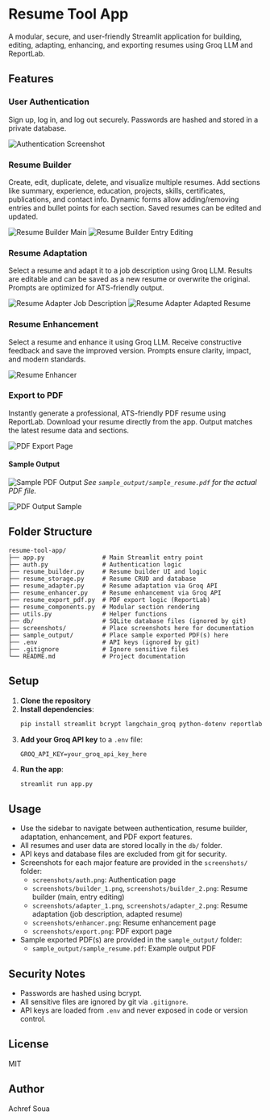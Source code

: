 
# Resume Tool App

A modular, secure, and user-friendly Streamlit application for building, editing, adapting, enhancing, and exporting resumes using Groq LLM and ReportLab.


## Features

### User Authentication
Sign up, log in, and log out securely. Passwords are hashed and stored in a private database.

![Authentication Screenshot](screenshots/auth.png)

### Resume Builder
Create, edit, duplicate, delete, and visualize multiple resumes. Add sections like summary, experience, education, projects, skills, certificates, publications, and contact info. Dynamic forms allow adding/removing entries and bullet points for each section. Saved resumes can be edited and updated.

![Resume Builder Main](screenshots/builder_1.png)
![Resume Builder Entry Editing](screenshots/builder_2.png)

### Resume Adaptation
Select a resume and adapt it to a job description using Groq LLM. Results are editable and can be saved as a new resume or overwrite the original. Prompts are optimized for ATS-friendly output.

![Resume Adapter Job Description](screenshots/adapter_1.png)
![Resume Adapter Adapted Resume](screenshots/adapter_2.png)

### Resume Enhancement
Select a resume and enhance it using Groq LLM. Receive constructive feedback and save the improved version. Prompts ensure clarity, impact, and modern standards.

![Resume Enhancer](screenshots/enhancer.png)

### Export to PDF
Instantly generate a professional, ATS-friendly PDF resume using ReportLab. Download your resume directly from the app. Output matches the latest resume data and sections.

![PDF Export Page](screenshots/export.png)

#### Sample Output

![Sample PDF Output](sample_output/sample_resume.png)
*See `sample_output/sample_resume.pdf` for the actual PDF file.*

![PDF Output Sample](screenshots/output_sample.png)

## Folder Structure

```
resume-tool-app/
├── app.py                # Main Streamlit entry point
├── auth.py               # Authentication logic
├── resume_builder.py     # Resume builder UI and logic
├── resume_storage.py     # Resume CRUD and database
├── resume_adapter.py     # Resume adaptation via Groq API
├── resume_enhancer.py    # Resume enhancement via Groq API
├── resume_export_pdf.py  # PDF export logic (ReportLab)
├── resume_components.py  # Modular section rendering
├── utils.py              # Helper functions
├── db/                   # SQLite database files (ignored by git)
├── screenshots/          # Place screenshots here for documentation
├── sample_output/        # Place sample exported PDF(s) here
├── .env                  # API keys (ignored by git)
├── .gitignore            # Ignore sensitive files
└── README.md             # Project documentation
```

## Setup

1. **Clone the repository**
2. **Install dependencies**:
   ```bash
   pip install streamlit bcrypt langchain_groq python-dotenv reportlab
   ```
3. **Add your Groq API key** to a `.env` file:
   ```
   GROQ_API_KEY=your_groq_api_key_here
   ```
4. **Run the app**:
   ```bash
   streamlit run app.py
   ```

## Usage

- Use the sidebar to navigate between authentication, resume builder, adaptation, enhancement, and PDF export features.
- All resumes and user data are stored locally in the `db/` folder.
- API keys and database files are excluded from git for security.
- Screenshots for each major feature are provided in the `screenshots/` folder:
  - `screenshots/auth.png`: Authentication page
  - `screenshots/builder_1.png`, `screenshots/builder_2.png`: Resume builder (main, entry editing)
  - `screenshots/adapter_1.png`, `screenshots/adapter_2.png`: Resume adaptation (job description, adapted resume)
  - `screenshots/enhancer.png`: Resume enhancement page
  - `screenshots/export.png`: PDF export page
- Sample exported PDF(s) are provided in the `sample_output/` folder:
  - `sample_output/sample_resume.pdf`: Example output PDF

## Security Notes
- Passwords are hashed using bcrypt.
- All sensitive files are ignored by git via `.gitignore`.
- API keys are loaded from `.env` and never exposed in code or version control.

## License

MIT

## Author

Achref Soua
